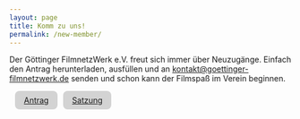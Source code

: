 ```yaml
---
layout: page
title: Komm zu uns!
permalink: /new-member/
---
```


Der Göttinger FilmnetzWerk e.V. freut sich immer über Neuzugänge. Einfach den Antrag herunterladen, ausfüllen und an kontakt@goettinger-filmnetzwerk.de senden und schon kann der Filmspaß im Verein beginnen.

<div style="display:flex; margin: 0 1%;">
<button style="all: inherit; background-color: lightgrey; border-radius: 8px; cursor: pointer; padding: 8px 16px; display: inline-block;">
  <a href="/assets/docs/mitgliedsantraege/mitgliedsantrag.pdf" download="mitgliedsantrag.pdf">Antrag</a>
</button>

<button style="all: inherit; background-color: lightgrey; border-radius: 8px; cursor: pointer; padding: 8px 16px; display: inline-block;">
  <a href="/assets/docs/mitgliedsantraege/Goettinger_Filmnetzwerk_e_V_Satzung.pdf" download="Goettinger_Filmnetzwerk_e_V_Satzung.pdf">Satzung</a>
</button>
</div>
